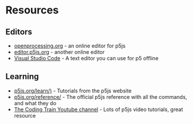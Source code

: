 # Resources

## Editors

* [openprocessing.org](https://www.openprocessing.org) - an online editor for p5js
* [editor.p5js.org](https://editor.p5js.org/) - another online editor
* [Visual Studio Code](https://code.visualstudio.com/) - A text editor you can use for p5 offline

## Learning

* [p5js.org/learn/)](http://p5js.org/learn/) - Tutorials from the p5js website
* [p5js.org/reference/](http://p5js.org/reference/) - The official p5js reference with all the commands, and what they do
* [The Coding Train Youtube channel](https://www.youtube.com/user/shiffman) - Lots of p5js video tutorials, great resource